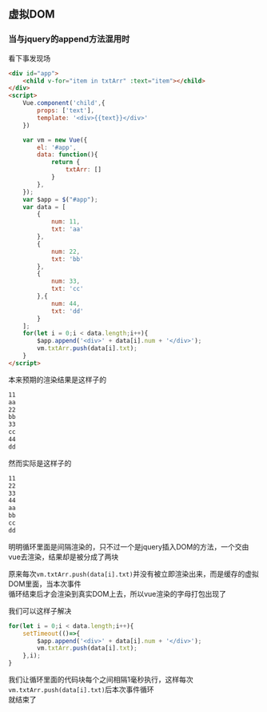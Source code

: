 ## 虚拟DOM

### 当与jquery的append方法混用时

看下事发现场

```html
<div id="app">
	<child v-for="item in txtArr" :text="item"></child>
</div>
<script>
	Vue.component('child',{
		props: ['text'],
		template: '<div>{{text}}</div>'
	})

	var vm = new Vue({
		el: '#app',
		data: function(){
			return {
				txtArr: []
			}
		},
	});
	var $app = $("#app");
	var data = [
		{
			num: 11,
			txt: 'aa'
		},
		{
			num: 22,
			txt: 'bb'
		},
		{
			num: 33,
			txt: 'cc'
		},{
			num: 44,
			txt: 'dd'
		}
	];
	for(let i = 0;i < data.length;i++){
		$app.append('<div>' + data[i].num + '</div>');
		vm.txtArr.push(data[i].txt);
	}
</script>
```
本来预期的渲染结果是这样子的
```html
11
aa
22
bb
33
cc
44
dd
```
然而实际是这样子的
```html
11
22
33
44
aa
bb
cc
dd
```
明明循环里面是间隔渲染的，只不过一个是jquery插入DOM的方法，一个交由vue去渲染，结果却是被分成了两块

原来每次`vm.txtArr.push(data[i].txt)`并没有被立即渲染出来，而是缓存的虚拟DOM里面，当本次事件   
循环结束后才会渲染到真实DOM上去，所以vue渲染的字母打包出现了

我们可以这样子解决

```javascript
for(let i = 0;i < data.length;i++){
	setTimeout(()=>{
		$app.append('<div>' + data[i].num + '</div>');
		vm.txtArr.push(data[i].txt);
	},i);
}
```

我们让循环里面的代码块每个之间相隔1毫秒执行，这样每次`vm.txtArr.push(data[i].txt)`后本次事件循环   
就结束了





